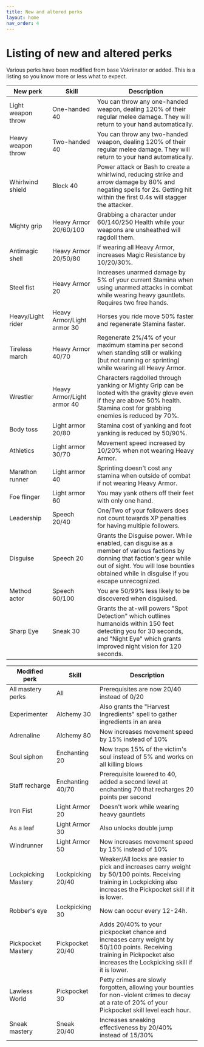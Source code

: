 ```yaml
---
title: New and altered perks
layout: home
nav_order: 4
---
```


# Listing of new and altered perks

Various perks have been modified from base Vokriinator or added. This is a listing so you know more or less what to expect.

| New perk  | Skill | Description |
| ------------- | ------------- | ------------- |
| Light weapon throw | One-handed 40 | You can throw any one-handed weapon, dealing 120% of their regular melee damage. They will return to your hand automatically. |
| Heavy weapon throw | Two-handed 40 | You can throw any two-handed weapon, dealing 120% of their regular melee damage. They will return to your hand automatically. |
| Whirlwind shield | Block 40 | Power attack or Bash to create a whirlwind, reducing strike and arrow damage by 80% and negating spells for 2s. Getting hit within the first 0.4s will stagger the attacker. |
| Mighty grip | Heavy Armor 20/60/100 | Grabbing a character under 60/140/250 Health while your weapons are unsheathed will ragdoll them. |
| Antimagic shell | Heavy Armor 20/50/80 | If wearing all Heavy Armor, increases Magic Resistance by 10/20/30%. |
| Steel fist | Heavy Armor 20 | Increases unarmed damage by 5% of your current Stamina when using unarmed attacks in combat while wearing heavy gauntlets. Requires two free hands. |
| Heavy/Light rider | Heavy Armor/Light armor 30 | Horses you ride move 50% faster and regenerate Stamina faster. |
| Tireless march | Heavy Armor 40/70 | Regenerate 2%/4% of your maximum stamina per second when standing still or walking (but not running or sprinting) while wearing all Heavy Armor. |
| Wrestler | Heavy Armor/Light armor 40 | Characters ragdolled through yanking or Mighty Grip can be looted with the gravity glove even if they are above 50% health. Stamina cost for grabbing enemies is reduced by 70%. |
| Body toss | Light armor 20/80 | Stamina cost of yanking and foot yanking is reduced by 50/90%. |
| Athletics | Light armor 30/70 | Movement speed increased by 10/20% when not wearing Heavy Armor. |
| Marathon runner | Light armor 40 | Sprinting doesn't cost any stamina when outside of combat if not wearing Heavy Armor. |
| Foe flinger | Light armor 60 | You may yank others off their feet with only one hand. |
| Leadership | Speech 20/40 | One/Two of your followers does not count towards XP penalties for having multiple followers. |
| Disguise | Speech 20 | Grants the Disguise power. While enabled, can disguise as a member of various factions by donning that faction's gear while out of sight. You will lose bounties obtained while in disguise if you escape unrecognized.  |
| Method actor | Speech 60/100 | You are 50/99% less likely to be discovered when disguised.  |
| Sharp Eye | Sneak 30 | Grants the at-will powers "Spot Detection" which outlines humanoids within 150 feet detecting you for 30 seconds, and "Night Eye" which grants improved night vision for 120 seconds. |


| Modified perk  | Skill | Description |
| ------------- | ------------- | ------------- |
| All mastery perks  | All | Prerequisites are now 20/40 instead of 0/20  |
| Experimenter  | Alchemy 30 | Also grants the  "Harvest Ingredients" spell to gather ingredients in an area |
| Adrenaline  | Alchemy 80 | Now increases movement speed by 15% instead of 10% |
| Soul siphon  | Enchanting 20 | Now traps 15% of the victim's soul instead of 5% and works on all killing blows |
| Staff recharge  | Enchanting 40/70 | Prerequisite lowered to 40, added a second level at enchanting 70 that recharges 20 points per second |
| Iron Fist  | Light Armor 20 | Doesn't work while wearing heavy gauntlets |
| As a leaf  | Light Armor 30 | Also unlocks double jump |
| Windrunner  | Light Armor 50 | Now increases movement speed by 15% instead of 10% |
| Lockpicking Mastery | Lockpicking 20/40 | Weaker/All locks are easier to pick and increases carry weight by 50/100 points. Receiving training in Lockpicking also increases the Pickpocket skill if it is lower. |
| Robber's eye  | Lockpicking 30 | Now can occur every 12-24h. |
| Pickpocket Mastery | Pickpocket 20/40 | Adds 20/40% to your pickpocket chance and increases carry weight by 50/100 points. Receiving training in Pickpocket also increases the Lockpicking skill if it is lower. | 
| Lawless World  | Pickpocket 30 | Petty crimes are slowly forgotten, allowing your bounties for non-violent crimes to decay at a rate of 20% of your Pickpocket skill level each hour. |
| Sneak mastery  | Sneak 20/40 | Increases sneaking effectiveness by 20/40% instead of 15/30% |
